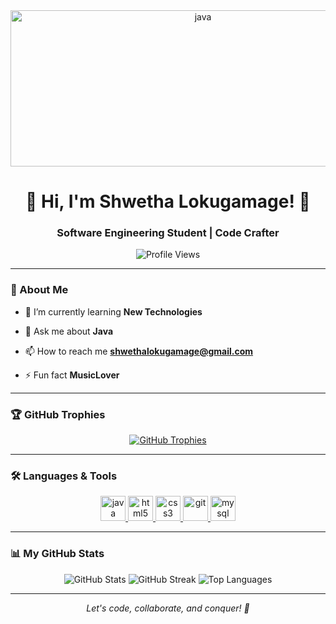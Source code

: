 <div align="center">
  <img src="https://camo.githubusercontent.com/428feb3c47baf3db1e34cdd839386a3d4bbe6c2c4b2671111f4c0edff0bedae0/68747470733a2f2f63756c746f667468657061727479706172726f742e636f6d2f666c6167732f68642f6972616e706172726f742e676966" alt="java" width="600" height="250"/>
</div>

<h1 align="center">👋 Hi, I'm Shwetha Lokugamage! 🚀</h1>
<h3 align="center">Software Engineering Student | Code Crafter</h3>

<div align="center">
  <img src="https://komarev.com/ghpvc/?username=imalkajay&style=flat-square&color=blue" alt="Profile Views"/>
</div>

---

### 🌟 About Me
- 🌱 I’m currently learning **New Technologies**

- 💬 Ask me about **Java**

- 📫 How to reach me **shwethalokugamage@gmail.com**

- ⚡ Fun fact **MusicLover**


---

### 🏆 GitHub Trophies
<div align="center">
  <a href="https://github.com/ryo-ma/github-profile-trophy">
    <img src="https://github-profile-trophy.vercel.app/?username=imalkajay&theme=dracula&no-frame=false&margin-w=15&column=-1" alt="GitHub Trophies"/>
  </a>
</div>

---

### 🛠️ Languages & Tools
<div align="center">
  <a href="https://www.java.com" target="_blank" rel="noreferrer"> <img src="https://github.com/Scar1109/skill-icons/blob/59059d9d1a2c092696dc66e00931cc1181a4ce1f/icons/Java-Light.svg" alt="java" width="40" height="40"/> </a>
   <a href="https://www.w3.org/html/" target="_blank" rel="noreferrer"> <img src="https://github.com/Scar1109/skill-icons/blob/59059d9d1a2c092696dc66e00931cc1181a4ce1f/icons/HTML.svg" alt="html5" width="40" height="40"/> </a>
  <a href="https://www.w3schools.com/css/" target="_blank" rel="noreferrer"> <img src="https://github.com/Scar1109/skill-icons/blob/59059d9d1a2c092696dc66e00931cc1181a4ce1f/icons/CSS.svg" alt="css3" width="40" height="40"/> </a>
   <a href="https://git-scm.com/" target="_blank" rel="noreferrer"> <img src="https://github.com/Scar1109/skill-icons/blob/59059d9d1a2c092696dc66e00931cc1181a4ce1f/icons/Git.svg" alt="git" width="40" height="40"/> </a> 
  <a href="https://www.mysql.com/" target="_blank" rel="noreferrer"> <img src="https://github.com/Scar1109/skill-icons/blob/59059d9d1a2c092696dc66e00931cc1181a4ce1f/icons/MySQL-Light.svg" alt="mysql" width="40" height="40"/> </a>
</div>

---

### 📊 My GitHub Stats
<div align="center">
  <img src="https://github-readme-stats.vercel.app/api?username=imalkajay&theme=dracula&hide_border=true&include_all_commits=true&count_private=true" alt="GitHub Stats"/>
  <img src="https://github-readme-streak-stats.herokuapp.com/?user=imalkajay&theme=dracula&hide_border=true" alt="GitHub Streak"/>
  <img src="https://github-readme-stats.vercel.app/api/top-langs/?username=imalkajay&theme=dracula&hide_border=true&include_all_commits=true&count_private=true&layout=compact" alt="Top Languages"/>
</div>

---

<div align="center">
  <i>Let's code, collaborate, and conquer! 🌌</i>
</div>
